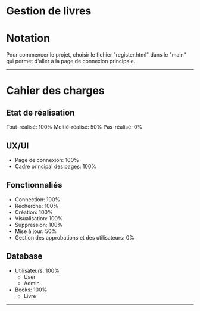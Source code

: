 # Gestion de livres


# Notation

Pour commencer le projet, choisir le fichier "register.html" dans le "main" 
qui permet d'aller à la page de connexion principale.

--------------------------------------

# Cahier des charges

## Etat de réalisation

Tout-réalisé: 100%
Moitié-réalisé: 50%
Pas-réalisé: 0%

## UX/UI

- Page de connexion: 100%
- Cadre principal des pages: 100%

## Fonctionnaliés

- Connection: 100%
- Recherche: 100%
- Création: 100%
- Visualisation: 100%
- Suppression: 100%
- Mise à jour: 50% 
- Gestion des approbations et des utilisateurs: 0%

## Database

- Utilisateurs: 100%
    + User
    + Admin
- Books: 100%
    + Livre

--------------------------------------
<!--
# Database

## Script SQL PHPMyadmin:

CREATE DATABASE utilisateurs;
USE utilisateurs;

CREATE TABLE user(
id INT(11) AUTO_INCREMENT PRIMARY KEY,
login VARCHAR(255) NOT NULL,
password VARCHAR(255) NOT NULL);

CREATE TABLE admin(
id INT(11) AUTO_INCREMENT PRIMARY KEY,
login VARCHAR(255) NOT NULL,
password VARCHAR(255) NOT NULL);


CREATE DATABASE books;
USE books;

CREATE TABLE livre(
id INT(11) AUTO_INCREMENT PRIMARY KEY,
titre VARCHAR(255) NOT NULL,
auteur VARCHAR(255) NOT NULL,
annee VARCHAR(255) NOT NULL,
editeur VARCHAR(255) NOT NULL);

INSERT INTO livre (titre, auteur, annee, editeur)
VALUES ('Da Vinci Code','Dan Brown','2003','Jason Kaufman');
-->

